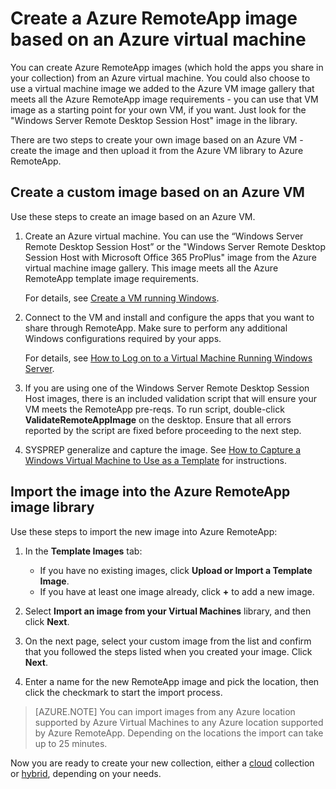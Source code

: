 <properties
    pageTitle="Create an Azure RemoteApp image based on an Azure VM | Microsoft Azure"
    description="Learn how to create an image for Azure RemoteApp by starting with an Azure virtual machine."
    services="remoteapp"
    documentationCenter=""
    authors="lizap"
    manager="mbaldwin" />

<tags
    ms.service="remoteapp"
    ms.workload="compute"
    ms.tgt_pltfrm="na"
    ms.devlang="na"
    ms.topic="article"
    ms.date="02/05/2016" 
    ms.author="elizapo" />



# Create a Azure RemoteApp image based on an Azure virtual machine

You can create Azure RemoteApp images (which hold the apps you share in your collection) from an Azure virtual machine. You could also choose to use a virtual machine image we added to the Azure VM image gallery that meets all the Azure RemoteApp image requirements - you can use that VM image as a starting point for your own VM, if you want. Just look for the "Windows Server Remote Desktop Session Host" image in the library.

There are two steps to create your own image based on an Azure VM - create the image and then upload it from the Azure VM library to Azure RemoteApp.

## Create a custom image based on an Azure VM

Use these steps to create an image based on an Azure VM.

1. Create an Azure virtual machine. You can use the “Windows Server Remote Desktop Session Host” or the "Windows Server Remote Desktop Session Host with Microsoft Office 365 ProPlus" image from the Azure virtual machine image gallery. This image meets all the Azure RemoteApp template image requirements.

	For details, see [Create a VM running Windows](../virtual-machines/virtual-machines-windows-hero-tutorial.md).

2. Connect to the VM and install and configure the apps that you want to share through RemoteApp. Make sure to perform any additional Windows configurations required by your apps.

	For details, see [How to Log on to a Virtual Machine Running Windows Server](../virtual-machines/virtual-machines-windows-classic-connect-logon.md).

3. If you are using one of the Windows Server Remote Desktop Session Host images, there is an included validation script that will ensure your VM meets the RemoteApp pre-reqs. To run script, double-click **ValidateRemoteAppImage** on the desktop. Ensure that all errors reported by the script are fixed before proceeding to the next step.

4. SYSPREP generalize and capture the image. See [How to Capture a Windows Virtual Machine to Use as a Template](../virtual-machines/virtual-machines-windows-classic-capture-image.md) for instructions.



## Import the image into the Azure RemoteApp image library

Use these steps to import the new image into Azure RemoteApp:

1. In the **Template Images** tab:
	- If you have no existing images, click **Upload or Import a Template Image**.
	- If you have at least one image already, click **+** to add a new image.

2. Select **Import an image from your Virtual Machines** library, and then click **Next**.

3. On the next page, select your custom image from the list and confirm that you followed the steps listed when you created your image. Click **Next**.
4. Enter a name for the new RemoteApp image and pick the location, then click the checkmark to start the import process.

> [AZURE.NOTE] You can import images from any Azure location supported by Azure Virtual Machines to any Azure location supported by Azure RemoteApp. Depending on the locations the import can take up to 25 minutes.

Now you are ready to create your new collection, either a [cloud](remoteapp-create-cloud-deployment.md) collection or [hybrid](remoteapp-create-hybrid-deployment.md), depending on your needs.
